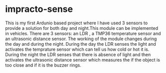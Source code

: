 # impracto-sense
This is my first Ardunio based project where I have used 3 sensors to provide a solution for both day and night.This module can be implemented in vehicles.
There are 3 sensors: an LDR , a TMP36 temperature sensor and an ultrasonic distance sensor. The working of the module changes during the day and during the night.
During the day the LDR senses the light and activates the temprature sensor which can tell us how cold or hot it is.
During the night the LDR senses that there is absence of light and then activates the ultrasonic distance sensor which measures the if the object is too close and if it is the buzzer rings.
